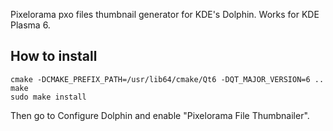 Pixelorama pxo files thumbnail generator for KDE's Dolphin. Works for KDE Plasma 6.

## How to install
```
cmake -DCMAKE_PREFIX_PATH=/usr/lib64/cmake/Qt6 -DQT_MAJOR_VERSION=6 ..
make
sudo make install
```

Then go to Configure Dolphin and enable "Pixelorama File Thumbnailer".
